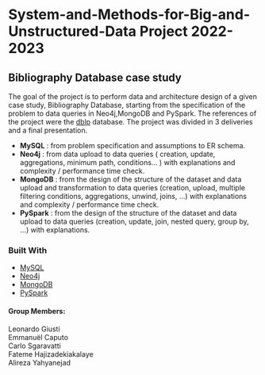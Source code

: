 # System-and-Methods-for-Big-and-Unstructured-Data Project 2022-2023
## Bibliography Database case study 

The goal of the project is to perform data and architecture design of a given case study, Bibliography Database, starting from the specification of the problem to data queries in Neo4j,MongoDB and PySpark.
The references of the project were the [dblp](https://dblp.org/) database. The project was divided in 3 deliveries and a final presentation.

- **MySQL** : from problem specification and assumptions to ER schema.
- **Neo4j** : from data upload to data queries ( creation, update, aggregations, minimum path, conditions... ) with explanations and complexity / performance time check.
- **MongoDB** : from the design of the structure of the dataset and data upload and transformation to data queries (creation, upload, multiple filtering conditions, aggregations, unwind, joins, ...) with explanations and complexity / performance time check.
- **PySpark** : from the design of the structure of the dataset and data upload to data queries (creation, update, join, nested query, group by, ...) with explanations.

### Built With

* [MySQL](https://www.mysql.com/)
* [Neo4j](https://neo4j.com/)
* [MongoDB](https://www.mongodb.com/)
* [PySpark](https://spark.apache.org/docs/latest/api/python/index.html)

#### Group Members:
Leonardo Giusti
<br />
Emmanuël Caputo
<br />
Carlo Sgaravatti
<br />
Fateme Hajizadekiakalaye
<br />
Alireza Yahyanejad
